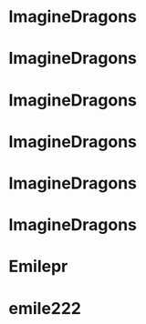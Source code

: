 # ImagineDragons
# ImagineDragons
# ImagineDragons
# ImagineDragons
# ImagineDragons
# ImagineDragons
# Emilepr
# emile222
